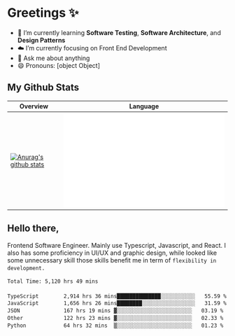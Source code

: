 # Greetings ✨

- 🌱 I’m currently learning **Software Testing**, **Software Architecture**, and **Design Patterns**
- ☁️ I’m currently focusing on Front End Development
- 💬 Ask me about anything
- 😄 Pronouns: [object Object]

## My Github Stats

| Overview | Language |
| --- | --- |
|[![Anurag's github stats](https://github-readme-stats.vercel.app/api?username=abui-am&count_private=true)](https://github.com/anuraghazra/github-readme-stats)|![Language](https://raw.githubusercontent.com/abui-am/stats/c6455f656dfce7acd3951e5ec5b25d72af0b2ee3/generated/languages.svg)|

## Hello there, 
Frontend Software Engineer. 
Mainly use Typescript, Javascript, and React. I also has some proficiency in UI/UX and graphic design, while looked like some unnecessary skill those skills benefit me in term of `flexibility in development.`


<!--START_SECTION:waka-->

```txt
Total Time: 5,120 hrs 49 mins

TypeScript        2,914 hrs 36 mins██████████████░░░░░░░░░░░   55.59 %
JavaScript        1,656 hrs 26 mins████████░░░░░░░░░░░░░░░░░   31.59 %
JSON              167 hrs 19 mins ▓░░░░░░░░░░░░░░░░░░░░░░░░   03.19 %
Other             122 hrs 23 mins ▓░░░░░░░░░░░░░░░░░░░░░░░░   02.33 %
Python            64 hrs 32 mins  ▒░░░░░░░░░░░░░░░░░░░░░░░░   01.23 %
```

<!--END_SECTION:waka-->
